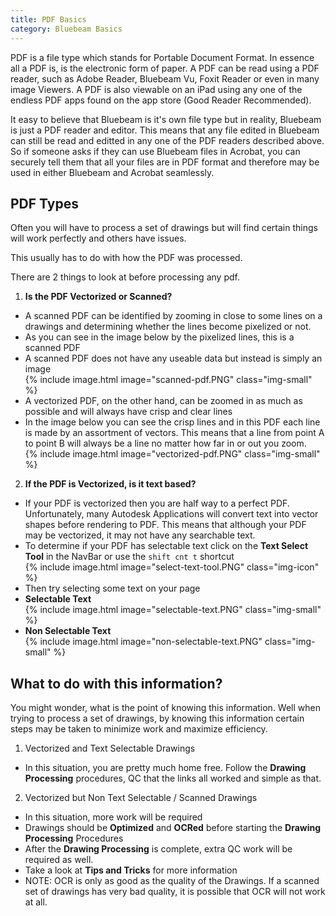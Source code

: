 ```yaml
---
title: PDF Basics
category: Bluebeam Basics
---
```


PDF is a file type which stands for Portable Document Format. In essence all a PDF is, is the electronic form of paper. A PDF can be read using a PDF reader, such as Adobe Reader, Bluebeam Vu, Foxit Reader or even in many image Viewers. A PDF is also viewable on an iPad using any one of the endless PDF apps found on the app store (Good Reader Recommended). 

It easy to believe that Bluebeam is it's own file type but in reality, Bluebeam is just a PDF reader and editor. This means that any file edited in Bluebeam can still be read and editted in any one of the PDF readers described above. So if someone asks if they can use Bluebeam files in Acrobat, you can securely tell them that all your files are in PDF format and therefore may be used in either Bluebeam and Acrobat seamlessly. 

## PDF Types

Often you will have to process a set of drawings but will find certain things will work perfectly and others have issues. 

This usually has to do with how the PDF was processed. 

There are 2 things to look at before processing any pdf. 

1. **Is the PDF Vectorized or Scanned?**
 - A scanned PDF can be identified by zooming in close to some lines on a drawings and determining whether the lines become pixelized or not.
 - As you can see in the image below by the pixelized lines, this is a scanned PDF
 - A scanned PDF does not have any useable data but instead is simply an image  
  {% include image.html image="scanned-pdf.PNG" class="img-small" %}
 - A vectorized PDF, on the other hand, can be zoomed in as much as possible and will always have crisp and clear lines
 - In the image below you can see the crisp lines and in this PDF each line is made by an assortment of vectors. This means that a line from point A to point B will always be a line no matter how far in or out you zoom.  
   {% include image.html image="vectorized-pdf.PNG" class="img-small" %}
2. **If the PDF is Vectorized, is it text based?**
 - If your PDF is vectorized then you are half way to a perfect PDF. Unfortunately, many Autodesk Applications will convert text into vector shapes before rendering to PDF. This means that although your PDF may be vectorized, it may not have any searchable text. 
 - To determine if your PDF has selectable text click on the **Text Select Tool** in the NavBar or use the `shift cnt t` shortcut  
 {% include image.html image="select-text-tool.PNG" class="img-icon" %}
 - Then try selecting some text on your page
 - **Selectable Text**  
   {% include image.html image="selectable-text.PNG" class="img-small" %}
 - **Non Selectable Text**  
 {% include image.html image="non-selectable-text.PNG" class="img-small" %}
 
## What to do with this information?
 
You might wonder, what is the point of knowing this information. Well when trying to process a set of drawings, by knowing this information certain steps may be taken to minimize work and maximize efficiency. 
 
1. Vectorized and Text Selectable Drawings
 - In this situation, you are pretty much home free. Follow the **Drawing Processing** procedures, QC that the links all worked and simple as that. 
2. Vectorized but Non Text Selectable / Scanned Drawings
 - In this situation, more work will be required 
 - Drawings should be **Optimized** and **OCRed** before starting the **Drawing Processing** Procedures
 - After the **Drawing Processing** is complete, extra QC work will be required as well. 
 - Take a look at **Tips and Tricks** for more information
 - NOTE: OCR is only as good as the quality of the Drawings. If a scanned set of drawings has very bad quality, it is possible that OCR will not work at all. 
